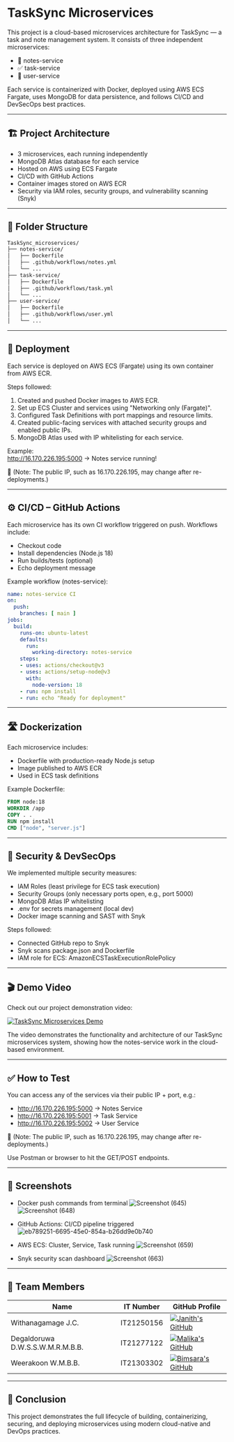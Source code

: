 # TaskSync Microservices

This project is a cloud-based microservices architecture for TaskSync — a task and note management system. It consists of three independent microservices:

- 🧠 notes-service
- ✅ task-service
- 👤 user-service

Each service is containerized with Docker, deployed using AWS ECS Fargate, uses MongoDB for data persistence, and follows CI/CD and DevSecOps best practices.

---

## 🏗 Project Architecture

- 3 microservices, each running independently
- MongoDB Atlas database for each service
- Hosted on AWS using ECS Fargate
- CI/CD with GitHub Actions
- Container images stored on AWS ECR
- Security via IAM roles, security groups, and vulnerability scanning (Snyk)

---

## 📁 Folder Structure

```bash
TaskSync_microservices/
├── notes-service/
│   ├── Dockerfile
│   ├── .github/workflows/notes.yml
│   └── ...
├── task-service/
│   ├── Dockerfile
│   ├── .github/workflows/task.yml
│   └── ...
├── user-service/
│   ├── Dockerfile
│   ├── .github/workflows/user.yml
│   └── ...
```

---

## 🚀 Deployment

Each service is deployed on AWS ECS (Fargate) using its own container from AWS ECR.

Steps followed:

1. Created and pushed Docker images to AWS ECR.
2. Set up ECS Cluster and services using "Networking only (Fargate)".
3. Configured Task Definitions with port mappings and resource limits.
4. Created public-facing services with attached security groups and enabled public IPs.
5. MongoDB Atlas used with IP whitelisting for each service.

Example:  
http://16.170.226.195:5000 → Notes service running!

📌 (Note: The public IP, such as 16.170.226.195, may change after re-deployments.)

---

## ⚙️ CI/CD – GitHub Actions

Each microservice has its own CI workflow triggered on push. Workflows include:

- Checkout code
- Install dependencies (Node.js 18)
- Run builds/tests (optional)
- Echo deployment message

Example workflow (notes-service):

```yaml
name: notes-service CI
on:
  push:
    branches: [ main ]
jobs:
  build:
    runs-on: ubuntu-latest
    defaults:
      run:
        working-directory: notes-service
    steps:
    - uses: actions/checkout@v3
    - uses: actions/setup-node@v3
      with:
        node-version: 18
    - run: npm install
    - run: echo "Ready for deployment"
```

---

## 🛣️ Dockerization

Each microservice includes:

- Dockerfile with production-ready Node.js setup
- Image published to AWS ECR
- Used in ECS task definitions

Example Dockerfile:

```Dockerfile
FROM node:18
WORKDIR /app
COPY . .
RUN npm install
CMD ["node", "server.js"]
```

---

## 🔐 Security & DevSecOps

We implemented multiple security measures:

- IAM Roles (least privilege for ECS task execution)
- Security Groups (only necessary ports open, e.g., port 5000)
- MongoDB Atlas IP whitelisting
- .env for secrets management (local dev)
- Docker image scanning and SAST with Snyk

Steps followed:
- Connected GitHub repo to Snyk
- Snyk scans package.json and Dockerfile
- IAM role for ECS: AmazonECSTaskExecutionRolePolicy

---

## 🎬 Demo Video

Check out our project demonstration video:

[![TaskSync Microservices Demo](https://img.shields.io/badge/YouTube-FF0000?style=for-the-badge&logo=youtube&logoColor=white)](https://youtu.be/TpkXa3ccD8U)

The video demonstrates the functionality and architecture of our TaskSync microservices system, showing how the notes-service work in the cloud-based environment.

---

## ✅ How to Test

You can access any of the services via their public IP + port, e.g.:

- http://16.170.226.195:5000 → Notes Service
- http://16.170.226.195:5001 → Task Service
- http://16.170.226.195:5002 → User Service

📌 (Note: The public IP, such as 16.170.226.195, may change after re-deployments.)

Use Postman or browser to hit the GET/POST endpoints.

---

## 📸 Screenshots

- Docker push commands from terminal
![Screenshot (645)](https://github.com/user-attachments/assets/38f2b22c-09b9-42d9-9b69-83161768d253)
![Screenshot (648)](https://github.com/user-attachments/assets/e9883767-613d-458c-b015-831e2efb3852)

- GitHub Actions: CI/CD pipeline triggered
![eb789251-6695-45e0-854a-b26dd9e0b740](https://github.com/user-attachments/assets/3a09d92a-ee15-4c43-8a60-321da094d689)
  
- AWS ECS: Cluster, Service, Task running
![Screenshot (659)](https://github.com/user-attachments/assets/1e7d89e8-39d5-4561-b123-a1063279f84b)

- Snyk security scan dashboard
![Screenshot (663)](https://github.com/user-attachments/assets/3f7a0495-6218-486b-b841-c868a1d1861f)

---

## 👥 Team Members

| Name                | IT Number   | GitHub Profile                                                     |
|---------------------|-------------|--------------------------------------------------------------------|
| Withanagamage J.C.  | IT21250156  | [![Janith's GitHub](https://img.shields.io/badge/@janithwithanagamage-181717?style=flat-square&logo=github&logoColor=white)](https://github.com/it21250156)|
| Degaldoruwa D.W.S.S.W.M.R.M.B.B.  | IT21277122  | [![Malika's GitHub](https://img.shields.io/badge/@malikadegaldoruwa-181717?style=flat-square&logo=github&logoColor=white)](https://github.com/MalikaIT21277122)|
| Weerakoon W.M.B.B.  | IT21303302  | [![Bimsara's GitHub](https://img.shields.io/badge/@bimsaraweerakoon-181717?style=flat-square&logo=github&logoColor=white)](https://github.com/it21303302b)|

---

## 🏁 Conclusion

This project demonstrates the full lifecycle of building, containerizing, securing, and deploying microservices using modern cloud-native and DevOps practices.
